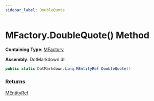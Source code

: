 ```yaml
---
sidebar_label: DoubleQuote
---
```


# MFactory\.DoubleQuote\(\) Method

**Containing Type**: [MFactory](../index.md)

**Assembly**: DotMarkdown\.dll

```csharp
public static DotMarkdown.Linq.MEntityRef DoubleQuote()
```

### Returns

[MEntityRef](../../MEntityRef/index.md)


